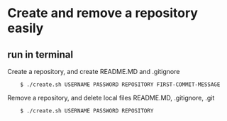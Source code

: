 # Create and remove a repository easily

## run in terminal

Create a repository, and create README.MD and .gitignore
````
    $ ./create.sh USERNAME PASSWORD REPOSITORY FIRST-COMMIT-MESSAGE
````

Remove a repository, and delete local files README.MD, .gitignore, .git
````
    $ ./create.sh USERNAME PASSWORD REPOSITORY
````